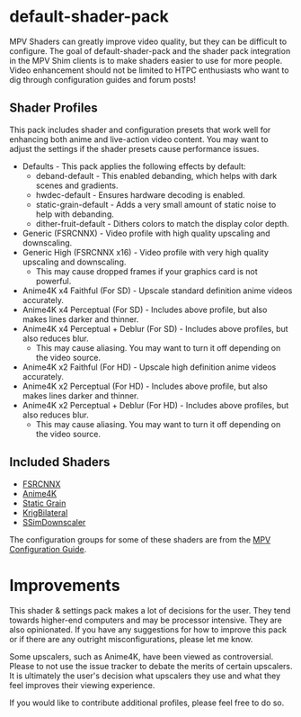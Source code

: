 # default-shader-pack

MPV Shaders can greatly improve video quality, but they can be difficult to
configure. The goal of default-shader-pack and the shader pack integration in
the MPV Shim clients is to make shaders easier to use for more people. Video
enhancement should not be limited to HTPC enthusiasts who want to dig through
configuration guides and forum posts!

## Shader Profiles

This pack includes shader and configuration presets that work well for enhancing
both anime and live-action video content. You may want to adjust the settings if
the shader presets cause performance issues.

 - Defaults - This pack applies the following effects by default:
     - deband-default - This enabled debanding, which helps with dark scenes and gradients.
     - hwdec-default - Ensures hardware decoding is enabled.
     - static-grain-default - Adds a very small amount of static noise to help with debanding.
     - dither-fruit-default - Dithers colors to match the display color depth.
 - Generic (FSRCNNX) - Video profile with high quality upscaling and downscaling.
 - Generic High (FSRCNNX x16) - Video profile with very high quality upscaling and downscaling.
     - This may cause dropped frames if your graphics card is not powerful.
 - Anime4K x4 Faithful (For SD) - Upscale standard definition anime videos accurately.
 - Anime4K x4 Perceptual (For SD) - Includes above profile, but also makes lines darker and thinner.
 - Anime4K x4 Perceptual + Deblur (For SD) - Includes above profiles, but also reduces blur.
     - This may cause aliasing. You may want to turn it off depending on the video source.
 - Anime4K x2 Faithful (For HD) - Upscale high definition anime videos accurately.
 - Anime4K x2 Perceptual (For HD) - Includes above profile, but also makes lines darker and thinner.
 - Anime4K x2 Perceptual + Deblur (For HD) - Includes above profiles, but also reduces blur.
     - This may cause aliasing. You may want to turn it off depending on the video source.

## Included Shaders

 - [FSRCNNX](https://github.com/igv/FSRCNN-TensorFlow)
 - [Anime4K](https://github.com/bloc97/Anime4K)
 - [Static Grain](https://github.com/wopian/mpv-config)
 - [KrigBilateral](https://gist.github.com/igv/a015fc885d5c22e6891820ad89555637)
 - [SSimDownscaler](https://gist.github.com/igv/36508af3ffc84410fe39761d6969be10)

The configuration groups for some of these shaders are from the [MPV Configuration Guide](https://iamscum.wordpress.com/guides/videoplayback-guide/mpv-conf/).


# Improvements

This shader & settings pack makes a lot of decisions for the user. They tend towards
higher-end computers and may be processor intensive. They are also opinionated.
If you have any suggestions for how to improve this pack or if there are any
outright misconfigurations, please let me know.

Some upscalers, such as Anime4K, have been viewed as controversial. Please to not
use the issue tracker to debate the merits of certain upscalers. It is ultimately
the user's decision what upscalers they use and what they feel improves their viewing
experience.

If you would like to contribute additional profiles, please feel free to do so.